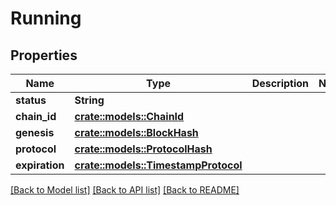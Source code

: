 # Running

## Properties

Name | Type | Description | Notes
------------ | ------------- | ------------- | -------------
**status** | **String** |  | 
**chain_id** | [**crate::models::ChainId**](Chain_id.md) |  | 
**genesis** | [**crate::models::BlockHash**](block_hash.md) |  | 
**protocol** | [**crate::models::ProtocolHash**](Protocol_hash.md) |  | 
**expiration** | [**crate::models::TimestampProtocol**](timestamp.protocol.md) |  | 

[[Back to Model list]](../README.md#documentation-for-models) [[Back to API list]](../README.md#documentation-for-api-endpoints) [[Back to README]](../README.md)


